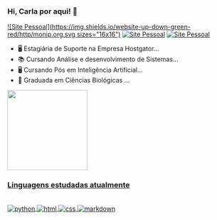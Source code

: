 ### Hi, Carla por aqui!  👋

[![Site Pessoal](https://img.shields.io/website-up-down-green-red/http/monip.org.svg   sizes="16x16")](https://karlaalmeida.tech/)
[![Site Pessoal](https://img.shields.io/badge/Gmail-D14836?style=for-the-badge&logo=gmail&logoColor=white)](karlaamdfat@gmail.com)
[![Site Pessoal](https://img.shields.io/badge/LinkedIn-0077B5?style=for-the-badge&logo=linkedin&logoColor=white)](https://www.linkedin.com/in/carlaaalmeidapaula)


- 🖥️  Estagiária de Suporte na Empresa Hostgator...
- 📚  Cursando Análise e desenvolvimento de Sistemas...
- 🖥️  Cursando Pós em Inteligência Artificial...
- 🌱  Graduada em Ciências Biológicas ...

 <div>
  <a href="https://github.com/carlaallmeida">
  <img height="180em" src="https://github-readme-stats.vercel.app/api?username=carlaallmeida&show_icons=true&theme=tokyonight&include_all_commits=true&count_private=true"/>
 <div> 
 
  ###  Linguagens estudadas atualmente

  <div style="display: inline_block"><br> 
  <img align="center" alt="python"  <img src="https://img.shields.io/badge/Python-14354C?style=for-the-badge&logo=python&logoColor=white">   
  <img align="center" alt="html"  <img src="https://img.shields.io/badge/HTML5-E34F26?style=for-the-badge&logo=html5&logoColor=white" />
  <img align="center" alt="css"  <img src="https://img.shields.io/badge/CSS-239120?&style=for-the-badge&logo=css3&logoColor=white" />
  <img align="center" alt="markdown"  <img src="https://img.shields.io/badge/Markdown-000000?style=for-the-badge&logo=markdown&logoColor=white" />
